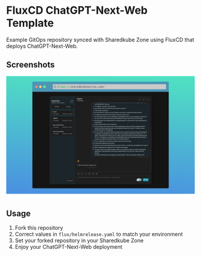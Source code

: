 # FluxCD ChatGPT-Next-Web Template
Example GitOps repository synced with Sharedkube Zone using FluxCD that deploys ChatGPT-Next-Web.

## Screenshots

![Result](screenshot.png)


## Usage
1. Fork this repository
2. Correct values in `flux/helmrelease.yaml` to match your environment
3. Set your forked repository in your Sharedkube Zone
4. Enjoy your ChatGPT-Next-Web deployment
